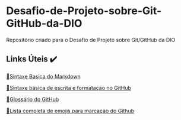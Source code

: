 # Desafio-de-Projeto-sobre-Git-GitHub-da-DIO
Repositório criado para o Desafio de Projeto sobre Git/GitHub da DIO

## Links Úteis :heavy_check_mark:
[:wrench:Sintaxe Basica do Markdown](https://www.markdownguide.org/basic-syntax/)

[:wrench:Sintaxe básica de escrita e formatação no GitHub](https://docs.github.com/pt/get-started/writing-on-github/getting-started-with-writing-and-formatting-on-github/basic-writing-and-formatting-syntax)

[:wrench:Glossário do GitHub](https://docs.github.com/pt/get-started/quickstart/github-glossary)

[:wrench:Lista completa de emojis para marcação do Github](https://www.webfx.com/tools/emoji-cheat-sheet/)
